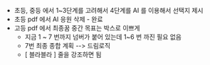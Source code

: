 - 초등, 중등 에서 1~3단계를 고려해서 4단계를 AI 를 이용해서 선택지 제시
- 초등 pdf 에서 AI 응원 삭제 - 완료
- 고등 pdf 에서 최종꿈 중간 목표는 박스로 이쁘게
  - 지금 1 ~ 7 번까지 넘버가 붙어 있는데 1~6 번 까진 필요 없음
  - 7번 최종 종합 계획 --> 드림로직
  - [ 블라블라 ] 줄을 강조하면 됨